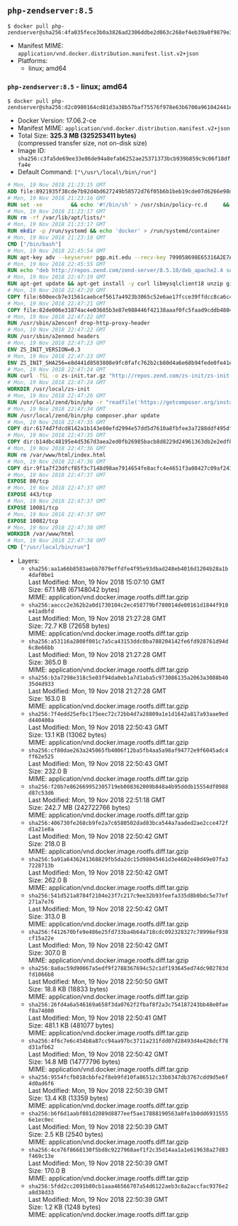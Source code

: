 ## `php-zendserver:8.5`

```console
$ docker pull php-zendserver@sha256:4fa035fece3b0a3826ad2306ddbe2d063c268ef4eb39a0f9879e3c7a3ed6b2e5
```

-	Manifest MIME: `application/vnd.docker.distribution.manifest.list.v2+json`
-	Platforms:
	-	linux; amd64

### `php-zendserver:8.5` - linux; amd64

```console
$ docker pull php-zendserver@sha256:d2c0980164cd81d3a38b57baf75576f978e63b6700a961042441e5f266cb42ff
```

-	Docker Version: 17.06.2-ce
-	Manifest MIME: `application/vnd.docker.distribution.manifest.v2+json`
-	Total Size: **325.3 MB (325253411 bytes)**  
	(compressed transfer size, not on-disk size)
-	Image ID: `sha256:c3fa5de69ee33e86de94a8efab6252ae25371373bcb939b859c9c06f18dffa4e`
-	Default Command: `["\/usr\/local\/bin\/run"]`

```dockerfile
# Mon, 19 Nov 2018 21:23:15 GMT
ADD file:8921935f38cde7b92d4bd627249b58572d76f05b6b1beb19cde07d6266e98dff in / 
# Mon, 19 Nov 2018 21:23:16 GMT
RUN set -xe 		&& echo '#!/bin/sh' > /usr/sbin/policy-rc.d 	&& echo 'exit 101' >> /usr/sbin/policy-rc.d 	&& chmod +x /usr/sbin/policy-rc.d 		&& dpkg-divert --local --rename --add /sbin/initctl 	&& cp -a /usr/sbin/policy-rc.d /sbin/initctl 	&& sed -i 's/^exit.*/exit 0/' /sbin/initctl 		&& echo 'force-unsafe-io' > /etc/dpkg/dpkg.cfg.d/docker-apt-speedup 		&& echo 'DPkg::Post-Invoke { "rm -f /var/cache/apt/archives/*.deb /var/cache/apt/archives/partial/*.deb /var/cache/apt/*.bin || true"; };' > /etc/apt/apt.conf.d/docker-clean 	&& echo 'APT::Update::Post-Invoke { "rm -f /var/cache/apt/archives/*.deb /var/cache/apt/archives/partial/*.deb /var/cache/apt/*.bin || true"; };' >> /etc/apt/apt.conf.d/docker-clean 	&& echo 'Dir::Cache::pkgcache ""; Dir::Cache::srcpkgcache "";' >> /etc/apt/apt.conf.d/docker-clean 		&& echo 'Acquire::Languages "none";' > /etc/apt/apt.conf.d/docker-no-languages 		&& echo 'Acquire::GzipIndexes "true"; Acquire::CompressionTypes::Order:: "gz";' > /etc/apt/apt.conf.d/docker-gzip-indexes 		&& echo 'Apt::AutoRemove::SuggestsImportant "false";' > /etc/apt/apt.conf.d/docker-autoremove-suggests
# Mon, 19 Nov 2018 21:23:17 GMT
RUN rm -rf /var/lib/apt/lists/*
# Mon, 19 Nov 2018 21:23:17 GMT
RUN mkdir -p /run/systemd && echo 'docker' > /run/systemd/container
# Mon, 19 Nov 2018 21:23:18 GMT
CMD ["/bin/bash"]
# Mon, 19 Nov 2018 22:45:54 GMT
RUN apt-key adv --keyserver pgp.mit.edu --recv-key 799058698E65316A2E7A4FF42EAE1437F7D2C623
# Mon, 19 Nov 2018 22:45:55 GMT
RUN echo "deb http://repos.zend.com/zend-server/8.5.10/deb_apache2.4 server non-free" >> /etc/apt/sources.list.d/zend-server.list
# Mon, 19 Nov 2018 22:47:19 GMT
RUN apt-get update && apt-get install -y curl libmysqlclient18 unzip git zend-server-php-5.6=8.5.10+b798 && /usr/local/zend/bin/zendctl.sh stop
# Mon, 19 Nov 2018 22:47:20 GMT
COPY file:600eecb7e31561caebcef5617a4923b3065c52e6ae17fcce39ffdcc8ca6c41db in /etc/ 
# Mon, 19 Nov 2018 22:47:21 GMT
COPY file:82de006e31874ac4e03685b3e87e988446f42138aaaf0fc5faad9cddb48040ba in /etc/apache2/conf-available 
# Mon, 19 Nov 2018 22:47:22 GMT
RUN /usr/sbin/a2enconf drop-http-proxy-header
# Mon, 19 Nov 2018 22:47:22 GMT
RUN /usr/sbin/a2enmod headers
# Mon, 19 Nov 2018 22:47:23 GMT
ENV ZS_INIT_VERSION=0.3
# Mon, 19 Nov 2018 22:47:23 GMT
ENV ZS_INIT_SHA256=e8d441d8503808e9fc0fafc762b2cb80d4a6e68b94fede0fe41efdeac10800cb
# Mon, 19 Nov 2018 22:47:24 GMT
RUN curl -fSL -o zs-init.tar.gz "http://repos.zend.com/zs-init/zs-init-docker-${ZS_INIT_VERSION}.tar.gz"     && echo "${ZS_INIT_SHA256} *zs-init.tar.gz" | sha256sum -c -     && mkdir /usr/local/zs-init     && tar xzf zs-init.tar.gz --strip-components=1 -C /usr/local/zs-init     && rm zs-init.tar.gz
# Mon, 19 Nov 2018 22:47:24 GMT
WORKDIR /usr/local/zs-init
# Mon, 19 Nov 2018 22:47:26 GMT
RUN /usr/local/zend/bin/php -r "readfile('https://getcomposer.org/installer');" | /usr/local/zend/bin/php
# Mon, 19 Nov 2018 22:47:34 GMT
RUN /usr/local/zend/bin/php composer.phar update
# Mon, 19 Nov 2018 22:47:35 GMT
COPY dir:6174d7fdcd8142a1b143e80efd2994e57dd5d7610a8fbfee3a7288ddf495dfdf in /usr/local/bin 
# Mon, 19 Nov 2018 22:47:35 GMT
COPY dir:b14dbc48195e4d5367d3aea2ed0fb26985bacb8d8229d24961363db2e2edf8f0 in /usr/local/zend/var/plugins/ 
# Mon, 19 Nov 2018 22:47:36 GMT
RUN rm /var/www/html/index.html
# Mon, 19 Nov 2018 22:47:36 GMT
COPY dir:9f1a7f23dfcf85f3c7148d98ae7914654fe8acfc4e4651f3a08427c09af24198 in /var/www/html 
# Mon, 19 Nov 2018 22:47:37 GMT
EXPOSE 80/tcp
# Mon, 19 Nov 2018 22:47:37 GMT
EXPOSE 443/tcp
# Mon, 19 Nov 2018 22:47:37 GMT
EXPOSE 10081/tcp
# Mon, 19 Nov 2018 22:47:37 GMT
EXPOSE 10082/tcp
# Mon, 19 Nov 2018 22:47:38 GMT
WORKDIR /var/www/html
# Mon, 19 Nov 2018 22:47:38 GMT
CMD ["/usr/local/bin/run"]
```

-	Layers:
	-	`sha256:aa1a66b8583aebb7079effdfe4f95e93dbad248eb4016d1204b28a1b4daf0be1`  
		Last Modified: Mon, 19 Nov 2018 15:07:10 GMT  
		Size: 67.1 MB (67148042 bytes)  
		MIME: application/vnd.docker.image.rootfs.diff.tar.gzip
	-	`sha256:aaccc2e362b2a0d1730104c2ec458779bf780014de00161d1844f910e41adbfd`  
		Last Modified: Mon, 19 Nov 2018 21:27:28 GMT  
		Size: 72.7 KB (72658 bytes)  
		MIME: application/vnd.docker.image.rootfs.diff.tar.gzip
	-	`sha256:a53116a2808f001c7a5ca43153ddc0ba788204142fe6fd928761d94d6c8e66bb`  
		Last Modified: Mon, 19 Nov 2018 21:27:28 GMT  
		Size: 365.0 B  
		MIME: application/vnd.docker.image.rootfs.diff.tar.gzip
	-	`sha256:b3a7298e318c5e03f94da0eb1a7d1aba5c973086135a2063a3088b4035d4d933`  
		Last Modified: Mon, 19 Nov 2018 21:27:28 GMT  
		Size: 163.0 B  
		MIME: application/vnd.docker.image.rootfs.diff.tar.gzip
	-	`sha256:7f4edd25efbc175eec72c72bb4d7a28809a1e1d1642a817a93aae9edd440400a`  
		Last Modified: Mon, 19 Nov 2018 22:50:43 GMT  
		Size: 13.1 KB (13062 bytes)  
		MIME: application/vnd.docker.image.rootfs.diff.tar.gzip
	-	`sha256:cf80dae263a245065fb4006f12ba5fb4aa5a98af94772e9f6045adc4ff62e525`  
		Last Modified: Mon, 19 Nov 2018 22:50:43 GMT  
		Size: 232.0 B  
		MIME: application/vnd.docker.image.rootfs.diff.tar.gzip
	-	`sha256:f20b7e862669952305719eb008362009b848a4b95dddb15554df0988d87c53d6`  
		Last Modified: Mon, 19 Nov 2018 22:51:18 GMT  
		Size: 242.7 MB (242722766 bytes)  
		MIME: application/vnd.docker.image.rootfs.diff.tar.gzip
	-	`sha256:406730fe268cb9fe2a7c6580502dad83bca544a7aaded2ae2cce472fd1a21e8a`  
		Last Modified: Mon, 19 Nov 2018 22:50:42 GMT  
		Size: 218.0 B  
		MIME: application/vnd.docker.image.rootfs.diff.tar.gzip
	-	`sha256:5a91a6436241368829fb5da2dc15d98045461d3e4602e40d49e07fa37228713b`  
		Last Modified: Mon, 19 Nov 2018 22:50:42 GMT  
		Size: 262.0 B  
		MIME: application/vnd.docker.image.rootfs.diff.tar.gzip
	-	`sha256:541d521a8784f2104e23f7c217c9ee32b93feefa335d8b0bdc5e77ef271a7e76`  
		Last Modified: Mon, 19 Nov 2018 22:50:42 GMT  
		Size: 313.0 B  
		MIME: application/vnd.docker.image.rootfs.diff.tar.gzip
	-	`sha256:f412670bfe9e486e25fd733ba4b64a718cdc092328327c78996ef938cf15a22e`  
		Last Modified: Mon, 19 Nov 2018 22:50:42 GMT  
		Size: 307.0 B  
		MIME: application/vnd.docker.image.rootfs.diff.tar.gzip
	-	`sha256:8a0ac59d90067a5edf9f2788367694c52c1df193645ed74dc902783dfd1066b8`  
		Last Modified: Mon, 19 Nov 2018 22:50:50 GMT  
		Size: 18.8 KB (18833 bytes)  
		MIME: application/vnd.docker.image.rootfs.diff.tar.gzip
	-	`sha256:26fd4a6a546169a658f3da0762f2fbaf8f2a3c754187243bb48e0faef8a74800`  
		Last Modified: Mon, 19 Nov 2018 22:50:41 GMT  
		Size: 481.1 KB (481077 bytes)  
		MIME: application/vnd.docker.image.rootfs.diff.tar.gzip
	-	`sha256:4f6c7e6c454b8a87cc94aa97bc3711a231fdd07d28493d4e426dcf78d31afb62`  
		Last Modified: Mon, 19 Nov 2018 22:50:42 GMT  
		Size: 14.8 MB (14777796 bytes)  
		MIME: application/vnd.docker.image.rootfs.diff.tar.gzip
	-	`sha256:9554fcfb018cbbfe2f8eb9fd10fa86512c33b0347db3767cdd9d5e6f4d0ad6f6`  
		Last Modified: Mon, 19 Nov 2018 22:50:39 GMT  
		Size: 13.4 KB (13359 bytes)  
		MIME: application/vnd.docker.image.rootfs.diff.tar.gzip
	-	`sha256:b6f6d1aabf081d2089d8877eef5ae17888190563a0fe1b0dd69315556e1ec0ec`  
		Last Modified: Mon, 19 Nov 2018 22:50:39 GMT  
		Size: 2.5 KB (2540 bytes)  
		MIME: application/vnd.docker.image.rootfs.diff.tar.gzip
	-	`sha256:4ce76f8668130f5bd8c9227968aef1f2c35d14aa1a1e619638a27d83f469c13e`  
		Last Modified: Mon, 19 Nov 2018 22:50:39 GMT  
		Size: 170.0 B  
		MIME: application/vnd.docker.image.rootfs.diff.tar.gzip
	-	`sha256:5fdd2cc2091b80cb1aaa46566707a54d6122aeb3c8a2accfac9376e2a8d38d33`  
		Last Modified: Mon, 19 Nov 2018 22:50:39 GMT  
		Size: 1.2 KB (1248 bytes)  
		MIME: application/vnd.docker.image.rootfs.diff.tar.gzip

